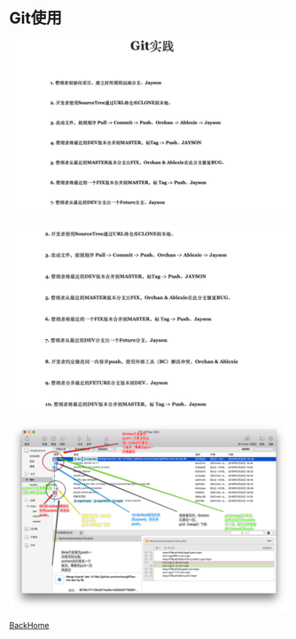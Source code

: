# Git使用

![Git操练1](Git使用总结/Git操练1.png)

![Git操练2](Git使用总结/Git操练2.png)

![git使用预定](Git使用总结/git使用预定.png)



[BackHome](http://robinshare.github.io/)